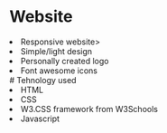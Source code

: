 # Website
  <li>Responsive website></li>
  <li>Simple/light design</li>
  <li>Personally created logo</li>
  <li>Font awesome icons</li>
# Tehnology used
  <li> HTML</li>
  <li>CSS</li>
  <li>W3.CSS framework from W3Schools</li>
  <li>Javascript</li>
  
